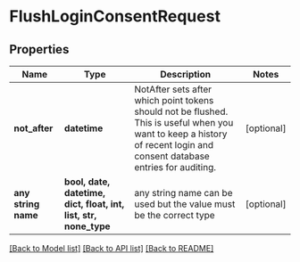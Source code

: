# FlushLoginConsentRequest


## Properties
Name | Type | Description | Notes
------------ | ------------- | ------------- | -------------
**not_after** | **datetime** | NotAfter sets after which point tokens should not be flushed. This is useful when you want to keep a history of recent login and consent database entries for auditing. | [optional] 
**any string name** | **bool, date, datetime, dict, float, int, list, str, none_type** | any string name can be used but the value must be the correct type | [optional]

[[Back to Model list]](../README.md#documentation-for-models) [[Back to API list]](../README.md#documentation-for-api-endpoints) [[Back to README]](../README.md)


